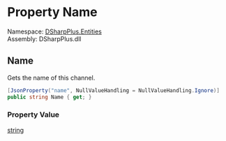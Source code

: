 # Property Name

Namespace: [DSharpPlus.Entities](DSharpPlus.Entities.md)  
Assembly: DSharpPlus.dll

## <a id="DSharpPlus_Entities_DiscordChannel_Name"></a>Name

Gets the name of this channel.

```csharp
[JsonProperty("name", NullValueHandling = NullValueHandling.Ignore)]
public string Name { get; }
```

### Property Value

[string](https://learn.microsoft.com/dotnet/api/system.string)

